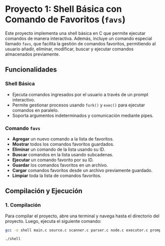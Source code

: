 # Proyecto 1: Shell Básica con Comando de Favoritos (`favs`)

Este proyecto implementa una shell básica en C que permite ejecutar comandos de manera interactiva. Además, incluye un comando especial llamado `favs`, que facilita la gestión de comandos favoritos, permitiendo al usuario añadir, eliminar, modificar, buscar y ejecutar comandos almacenados previamente.

## Funcionalidades

### Shell Básica
- Ejecuta comandos ingresados por el usuario a través de un prompt interactivo.
- Permite gestionar procesos usando `fork()` y `exec()` para ejecutar comandos en paralelo.
- Soporta argumentos indeterminados y comunicación mediante pipes.

### Comando `favs`
- **Agregar** un nuevo comando a la lista de favoritos.
- **Mostrar** todos los comandos favoritos guardados.
- **Eliminar** un comando de la lista usando su ID.
- **Buscar** comandos en la lista usando subcadenas.
- **Ejecutar** un comando favorito por su ID.
- **Guardar** los comandos favoritos en un archivo.
- **Cargar** comandos favoritos desde un archivo previamente guardado.
- **Limpiar** toda la lista de comandos favoritos.

## Compilación y Ejecución

### 1. Compilación

Para compilar el proyecto, abre una terminal y navega hasta el directorio del proyecto. Luego, ejecuta el siguiente comando:

```bash
gcc -o shell main.c source.c scanner.c parser.c node.c executor.c prompt.c shell_favs.c

./shell
